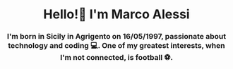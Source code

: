 <h1 align="center">Hello!👋 I'm Marco Alessi</h1>
<h3 align="center">I'm born in Sicily in Agrigento on 16/05/1997, passionate about technology and coding 💻. One of my greatest interests, when I'm not connected, is football ⚽.</h3>





